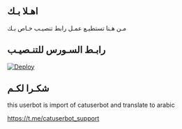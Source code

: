 ## اهـلا بـك
مـن هـنا تستطيـع عمـل رابط تنصيـب خـاص بـك

## رابـط السـورس للتنـصيـب

[![Deploy](https://www.herokucdn.com/deploy/button.svg)](https://heroku.com/deploy?template=https://github.com/lo2g3ad/jmthon)

## شكـرا لكـم 


this userbot is import of catuserbot and translate to arabic

https://t.me/catuserbot_support
